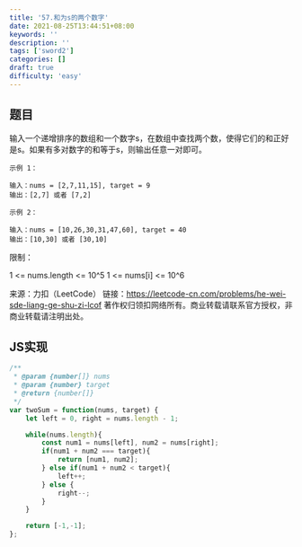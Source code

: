 ```yaml
---
title: '57.和为s的两个数字'
date: 2021-08-25T13:44:51+08:00
keywords: ''
description: ''
tags: ['sword2']
categories: []
draft: true
difficulty: 'easy'
---
```


## 题目

输入一个递增排序的数组和一个数字s，在数组中查找两个数，使得它们的和正好是s。如果有多对数字的和等于s，则输出任意一对即可。

```
示例 1：

输入：nums = [2,7,11,15], target = 9
输出：[2,7] 或者 [7,2]

示例 2：

输入：nums = [10,26,30,31,47,60], target = 40
输出：[10,30] 或者 [30,10]
```

限制：

1 <= nums.length <= 10^5
1 <= nums[i] <= 10^6

来源：力扣（LeetCode）
链接：https://leetcode-cn.com/problems/he-wei-sde-liang-ge-shu-zi-lcof
著作权归领扣网络所有。商业转载请联系官方授权，非商业转载请注明出处。


## JS实现

```javascript
/**
 * @param {number[]} nums
 * @param {number} target
 * @return {number[]}
 */
var twoSum = function(nums, target) {
	let left = 0, right = nums.length - 1;

	while(nums.length){
		const num1 = nums[left], num2 = nums[right];
		if(num1 + num2 === target){
			return [num1, num2];
		} else if(num1 + num2 < target){
			left++;
		} else {
			right--;
		}
	}

	return [-1,-1];
};
```
